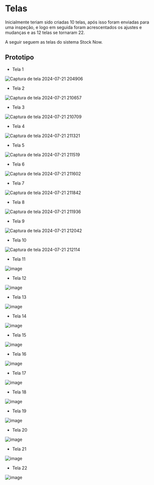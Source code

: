 # Telas 

Inicialmente teriam sido criadas 10 telas, após isso foram enviadas para uma inspeção, e logo em seguida foram acrescentados os ajustes e mudanças e as 12 telas se tornaram 22.

A seguir seguem as telas do sistema Stock Now.

## Prototipo 
- Tela 1
  
![Captura de tela 2024-07-21 204906](https://github.com/user-attachments/assets/908aba3e-4d94-4a41-95ca-e37eb8638115)

- Tela 2

![Captura de tela 2024-07-21 210657](https://github.com/user-attachments/assets/2c1def2f-39fa-42b9-89b7-1dcc93d842da)

- Tela 3

![Captura de tela 2024-07-21 210709](https://github.com/user-attachments/assets/0cbcc583-2a2a-4e60-a4f3-78e6c0e73c0b)

- Tela 4

![Captura de tela 2024-07-21 211321](https://github.com/user-attachments/assets/b8744ee4-2f57-4fb8-80bb-af0f5a73235a)

- Tela 5

![Captura de tela 2024-07-21 211519](https://github.com/user-attachments/assets/04527848-fad8-4ca2-9fc4-7cb239d38fc7)


- Tela 6

![Captura de tela 2024-07-21 211602](https://github.com/user-attachments/assets/7d08e0a1-5c73-496f-8d5c-9ea4dcf22ffe)

- Tela 7

![Captura de tela 2024-07-21 211842](https://github.com/user-attachments/assets/9e3c2083-8631-4036-afe0-102adb6420ed)

 - Tela 8

![Captura de tela 2024-07-21 211936](https://github.com/user-attachments/assets/f7a20d56-978d-49b1-aa4a-4433ffb83051)

 - Tela 9

![Captura de tela 2024-07-21 212042](https://github.com/user-attachments/assets/3f760941-1119-4606-93ee-0e6313ab07d9)

- Tela 10

![Captura de tela 2024-07-21 212114](https://github.com/user-attachments/assets/d0324eee-3410-4e47-9f52-f7b6b9cf669c)

- Tela 11

![image](https://github.com/user-attachments/assets/a18250d6-a500-4aec-8df4-3b429d9f3fa5)

- Tela 12

![image](https://github.com/user-attachments/assets/621c60b4-5462-44c8-9f09-b11e240045b7)

- Tela 13

![image](https://github.com/user-attachments/assets/66d6dc32-b3b8-4a10-8761-fa28f02ecbb1)

- Tela 14

![image](https://github.com/user-attachments/assets/63e4e984-9b5e-461d-8176-99dff149bf94)

 - Tela 15

![image](https://github.com/user-attachments/assets/47160659-9625-4337-a719-58a4946d8452)

- Tela 16

![image](https://github.com/user-attachments/assets/35ca3cfa-7066-4563-8bca-653034041362)

- Tela 17

![image](https://github.com/user-attachments/assets/e4028a9d-4f2f-41f9-84a4-de40d8123c68)

- Tela 18

![image](https://github.com/user-attachments/assets/f1ad7813-6120-4a26-851c-c925ce438cf8)

- Tela 19

![image](https://github.com/user-attachments/assets/0f8e6e29-7c45-44d7-9327-c9d149c5b2d6)

- Tela 20

![image](https://github.com/user-attachments/assets/528e2dcc-d77e-4c0c-9143-dee005b7d52f)

- Tela 21

![image](https://github.com/user-attachments/assets/d6330cb6-213a-4b12-ac34-5100067fec72)

- Tela 22

![image](https://github.com/user-attachments/assets/dc867bb6-3219-4146-9b26-97a05d81f127)


















    
            
